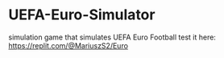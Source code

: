 # UEFA-Euro-Simulator
simulation game that simulates UEFA Euro Football
test it here: https://replit.com/@MariuszS2/Euro

